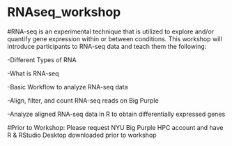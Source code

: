 # RNAseq_workshop
#RNA-seq is an experimental technique that is utilized to explore and/or quantify gene expression within or between conditions. This workshop will introduce participants to RNA-seq data and teach them the following: 

-Different Types of RNA 

-What is RNA-seq 

-Basic Workflow to analyze RNA-seq data 

-Align, filter, and count RNA-seq reads on Big Purple 

-Analyze aligned RNA-seq data in R to obtain differentially expressed genes 

 

#Prior to Workshop: Please request NYU Big Purple HPC account and have R & RStudio Desktop downloaded prior to workshop 


